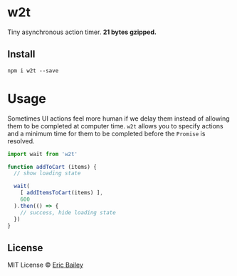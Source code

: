 # w2t
Tiny asynchronous action timer. **21 bytes gzipped.**

## Install
```
npm i w2t --save
```

# Usage
Sometimes UI actions feel more human if we delay them instead of allowing them to
be completed at computer time. `w2t` allows you to specify actions and a minimum
time for them to be completed before the `Promise` is resolved.
```javascript
import wait from 'w2t'

function addToCart (items) {
  // show loading state

  wait(
    [ addItemsToCart(items) ],
    600
  ).then(() => {
    // success, hide loading state
  })
}
```

## License
MIT License © [Eric Bailey](https://estrattonbailey.com)
